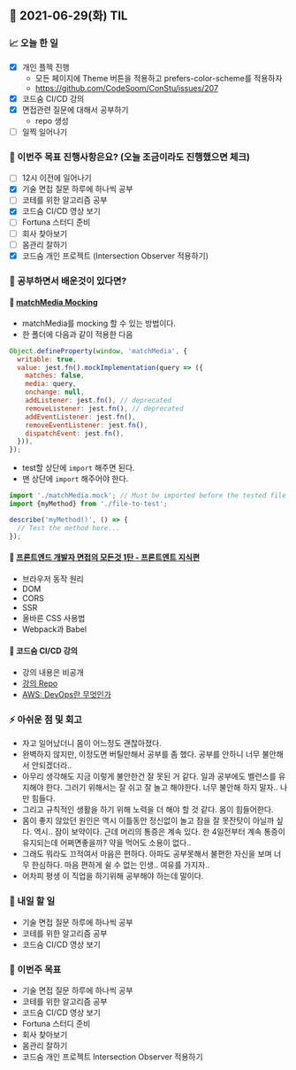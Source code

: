 ## 📆 2021-06-29(화) TIL

### 📈 오늘 한 일
- [x] 개인 플젝 진행
  - 모든 페이지에 Theme 버튼을 적용하고 prefers-color-scheme를 적용하자
  - https://github.com/CodeSoom/ConStu/issues/207
- [x] 코드숨 CI/CD 강의
- [x] 면접관련 질문에 대해서 공부하기
  - repo 생성
- [ ] 일찍 일어나기

### 🦄 이번주 목표 진행사항은요? (오늘 조금이라도 진행했으면 체크)
- [ ] 12시 이전에 일어나기
- [x] 기술 면접 질문 하루에 하나씩 공부
- [ ] 코테를 위한 알고리즘 공부
- [x] 코드숨 CI/CD 영상 보기
- [ ] Fortuna 스터디 준비
- [ ] 회사 찾아보기
- [ ] 몸관리 잘하기
- [x] 코드숨 개인 프로젝트 (Intersection Observer 적용하기)

### 🤔 공부하면서 배운것이 있다면?
#### 🎈 [matchMedia Mocking](https://jestjs.io/docs/manual-mocks#mocking-methods-which-are-not-implemented-in-jsdom)
- matchMedia를 mocking 할 수 있는 방법이다.
- 한 폴더에 다음과 같이 적용한 다음 

```js
Object.defineProperty(window, 'matchMedia', {
  writable: true,
  value: jest.fn().mockImplementation(query => ({
    matches: false,
    media: query,
    onchange: null,
    addListener: jest.fn(), // deprecated
    removeListener: jest.fn(), // deprecated
    addEventListener: jest.fn(),
    removeEventListener: jest.fn(),
    dispatchEvent: jest.fn(),
  })),
});
```
- test할 상단에 `import` 해주면 된다.
- 맨 상단에 `import` 해주어야 한다.

```js
import './matchMedia.mock'; // Must be imported before the tested file
import {myMethod} from './file-to-test';

describe('myMethod()', () => {
  // Test the method here...
});
```

#### 🎈 [프론트엔드 개발자 면접의 모든것 1탄 - 프론트엔트 지식편](https://clelab.io/course/3?utm_source=email)
- 브라우저 동작 원리
- DOM
- CORS
- SSR
- 올바른 CSS 사용법
- Webpack과 Babel

#### 🎈 코드숨 CI/CD 강의
- 강의 내용은 비공개
- [강의 Repo](https://github.com/CodeSoom/cicd-example)
- [AWS: DevOps란 무엇인가](https://aws.amazon.com/ko/devops/what-is-devops/) 

### ⚡ 아쉬운 점 및 회고
- 자고 일어났더니 몸이 어느정도 괜찮아졌다.
- 완벽하지 않지만, 이정도면 버틸만해서 공부를 좀 했다. 공부를 안하니 너무 불안해서 안되겠더라..
- 아무리 생각해도 지금 이렇게 불안한건 잘 못된 거 같다. 일과 공부에도 벨런스를 유지해야 한다. 그러기 위해서는 잘 쉬고 잘 놀고 해야한다. 너무 불안해 하지 말자.. 나만 힘들다.
- 그리고 규칙적인 생활을 하기 위해 노력을 더 해야 할 것 같다. 몸이 힘들어한다.
- 몸이 좋지 않았던 원인은 역시 이틀동안 정신없이 놀고 잠을 잘 못잔탓이 아닐까 싶다. 역시.. 잠이 보약이다. 근데 머리의 통증은 계속 있다. 한 4일전부터 계속 통증이 유지되는데 어쩌면좋을까? 약을 먹어도 소용이 없다..
- 그래도 뭐라도 끄적여서 마음은 편하다. 아파도 공부못해서 불편한 자신을 보며 너무 한심하다. 마음 편하게 쉴 수 없는 인생.. 여유를 가지자..
- 어차피 평생 이 직업을 하기위해 공부해야 하는데 말이다.

### 🚀 내일 할 일
- 기술 면접 질문 하루에 하나씩 공부
- 코테를 위한 알고리즘 공부
- 코드숨 CI/CD 영상 보기

### 🎯 이번주 목표
- 기술 면접 질문 하루에 하나씩 공부
- 코테를 위한 알고리즘 공부
- 코드숨 CI/CD 영상 보기
- Fortuna 스터디 준비
- 회사 찾아보기
- 몸관리 잘하기
- 코드숨 개인 프로젝트 Intersection Observer 적용하기
